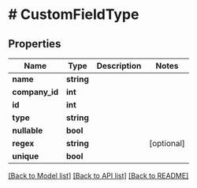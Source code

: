 # # CustomFieldType

## Properties

Name | Type | Description | Notes
------------ | ------------- | ------------- | -------------
**name** | **string** |  | 
**company_id** | **int** |  | 
**id** | **int** |  | 
**type** | **string** |  | 
**nullable** | **bool** |  | 
**regex** | **string** |  | [optional] 
**unique** | **bool** |  | 

[[Back to Model list]](../../README.md#documentation-for-models) [[Back to API list]](../../README.md#documentation-for-api-endpoints) [[Back to README]](../../README.md)


